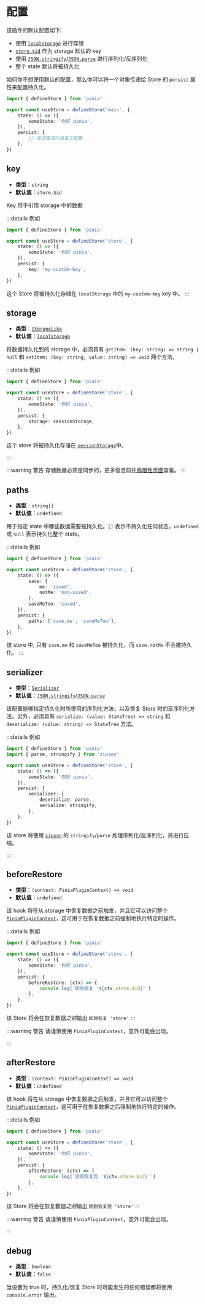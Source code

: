 # 配置

该插件的默认配置如下:

-   使用 [`localStorage`](https://developer.mozilla.org/en-US/docs/Web/API/Window/localStorage) 进行存储
-   [`store.$id`](https://pinia.vuejs.org/api/interfaces/pinia.StoreProperties.html) 作为 storage 默认的 key
-   使用 [`JSON.stringify`](https://developer.mozilla.org/en-US/docs/Web/JavaScript/Reference/Global_Objects/JSON/stringify)/[`JSON.parse`](https://developer.mozilla.org/en-US/docs/Web/JavaScript/Reference/Global_Objects/JSON/parse) 进行序列化/反序列化
-   整个 state 默认将被持久化

如何你不想使用默认的配置，那么你可以将一个对象传递给 Store 的 `persist` 属性来配置持久化。

```ts
import { defineStore } from 'pinia'

export const useStore = defineStore('main', {
	state: () => ({
		someState: '你好 pinia',
	}),
	persist: {
		// 在这里进行自定义配置
	},
})
```

## key

-   **类型**：`string`
-   **默认值**：`store.$id`

Key 用于引用 storage 中的数据

:::details 例如

```ts
import { defineStore } from 'pinia'

export const useStore = defineStore('store', {
	state: () => ({
		someState: '你好 pinia',
	}),
	persist: {
		key: 'my-custom-key',
	},
})
```

这个 Store 将被持久化存储在 `localStorage` 中的 `my-custom-key` key 中。
:::

## storage

-   **类型**：[`StorageLike`](https://github.com/prazdevs/pinia-plugin-persistedstate/blob/main/packages/plugin/src/types.ts#L3)
-   **默认值**：[`localStorage`](https://developer.mozilla.org/zh-CN/docs/Web/API/Window/localStorage)

将数据持久化到的 storage 中，必须具有 `getItem: (key: string) => string | null` 和 `setItem: (key: string, value: string) => void` 两个方法。

:::details 例如

```ts
import { defineStore } from 'pinia'

export const useStore = defineStore('store', {
	state: () => ({
		someState: '你好 pinia',
	}),
	persist: {
		storage: sessionStorage,
	},
})
```

这个 store 将被持久化存储在 [`sessionStorage`](https://developer.mozilla.org/zh-CN/docs/Web/API/Window/sessionStorage)中。

:::

:::warning 警告
存储数据必须是同步的，更多信息前往[局限性页面](/zh/guide/limitations)查看。
:::

## paths

-   **类型**：`string[]`
-   **默认值**：`undefined`

用于指定 state 中哪些数据需要被持久化。`[]` 表示不持久化任何状态，`undefined` 或 `null` 表示持久化整个 state。

:::details 例如

```ts
import { defineStore } from 'pinia'

export const useStore = defineStore('store', {
	state: () => ({
		save: {
			me: 'saved',
			notMe: 'not-saved',
		},
		saveMeToo: 'saved',
	}),
	persist: {
		paths: ['save.me', 'saveMeToo'],
	},
})
```

该 store 中, 只有 `save.me` 和 `saveMeToo` 被持久化，而 `save.notMe` 不会被持久化。
:::

## serializer

-   **类型**：[`Serializer`](https://github.com/prazdevs/pinia-plugin-persistedstate/blob/main/packages/plugin/src/types.ts#L5)
-   **默认值**：[`JSON.stringify`](https://developer.mozilla.org/zh-CN/docs/Web/JavaScript/Reference/Global_Objects/JSON/stringify)/[`JSON.parse`](https://developer.mozilla.org/zh-CN/docs/Web/JavaScript/Reference/Global_Objects/JSON/parse)

该配置能够指定持久化时所使用的序列化方法，以及恢复 Store 时的反序列化方法。另外，必须具有 `serialize: (value: StateTree) => string` 和 `deserialize: (value: string) => StateTree` 方法。

:::details 例如

```ts
import { defineStore } from 'pinia'
import { parse, stringify } from 'zipson'

export const useStore = defineStore('store', {
	state: () => ({
		someState: '你好 pinia',
	}),
	persist: {
		serializer: {
			deserialize: parse,
			serialize: stringify,
		},
	},
})
```

该 store 将使用 [`zipson`](https://jgranstrom.github.io/zipson/) 的 `stringify`/`parse` 处理序列化/反序列化，并进行压缩。

:::

## beforeRestore

-   **类型**：`(context: PiniaPluginContext) => void`
-   **默认值**：`undefined`

该 hook 将在从 storage 中恢复数据之前触发，并且它可以访问整个 [`PiniaPluginContext`](https://pinia.vuejs.org/api/interfaces/pinia.PiniaPluginContext.html)，这可用于在恢复数据之前强制地执行特定的操作。

:::details 例如

```ts
import { defineStore } from 'pinia'

export const useStore = defineStore('store', {
	state: () => ({
		someState: '你好 pinia',
	}),
	persist: {
		beforeRestore: (ctx) => {
			console.log(`即将恢复 '${ctx.store.$id}'`)
		},
	},
})
```

该 Store 将会在恢复数据*之前*输出 `即将恢复 'store'`
:::

:::warning 警告
请谨慎使用 `PiniaPluginContext`，意外可能会出现。

:::

## afterRestore

-   **类型**：`(context: PiniaPluginContext) => void`
-   **默认值**：`undefined`

该 hook 将在从 storage 中恢复数据之后触发，并且它可以访问整个 [`PiniaPluginContext`](https://pinia.vuejs.org/api/interfaces/pinia.PiniaPluginContext.html)，这可用于在恢复数据之后强制地执行特定的操作。

:::details 例如

```ts
import { defineStore } from 'pinia'

export const useStore = defineStore('store', {
	state: () => ({
		someState: '你好 pinia',
	}),
	persist: {
		afterRestore: (ctx) => {
			console.log(`刚刚恢复完 '${ctx.store.$id}'`)
		},
	},
})
```

该 Store 将会在恢复数据*之后*输出 `刚刚恢复完 'store'`
:::

:::warning 警告
请谨慎使用 `PiniaPluginContext`，意外可能会出现。

:::

## debug

-   **类型**：`boolean`
-   **默认值**：`false`

当设置为 true 时，持久化/恢复 Store 时可能发生的任何错误都将使用 `console.error` 输出。
